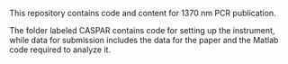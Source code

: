 This repository contains code and content for 1370 nm PCR publication.

The folder labeled CASPAR contains code for setting up the instrument, while data for submission includes the data for the paper and the Matlab code required to analyze it.
